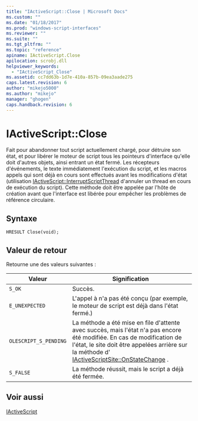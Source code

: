 ```yaml
---
title: "IActiveScript::Close | Microsoft Docs"
ms.custom: ""
ms.date: "01/18/2017"
ms.prod: "windows-script-interfaces"
ms.reviewer: ""
ms.suite: ""
ms.tgt_pltfrm: ""
ms.topic: "reference"
apiname: IActiveScript.Close
apilocation: scrobj.dll
helpviewer_keywords: 
  - "IActiveScript_Close"
ms.assetid: cc7dd63b-1d7e-410a-857b-09ea3aade275
caps.latest.revision: 6
author: "mikejo5000"
ms.author: "mikejo"
manager: "ghogen"
caps.handback.revision: 6
---
```

# IActiveScript::Close
Fait pour abandonner tout script actuellement chargé, pour détruire son état, et pour libérer le moteur de script tous les pointeurs d'interface qu'elle doit d'autres objets, ainsi entrant un état fermé.  Les récepteurs d'événements, le texte immédiatement l'exécution du script, et les macros appels qui sont déjà en cours sont effectués avant les modifications d'état \(utilisation [IActiveScript::InterruptScriptThread](../../winscript/reference/iactivescript-interruptscriptthread.md) d'annuler un thread en cours de exécution du script\).  Cette méthode doit être appelée par l'hôte de création avant que l'interface est libérée pour empêcher les problèmes de référence circulaire.  
  
## Syntaxe  
  
```  
HRESULT Close(void);  
```  
  
## Valeur de retour  
 Retourne une des valeurs suivantes :  
  
|Valeur|Signification|  
|------------|-------------------|  
|`S_OK`|Succès.|  
|`E_UNEXPECTED`|L'appel à n'a pas été conçu \(par exemple, le moteur de script est déjà dans l'état fermé.\)|  
|`OLESCRIPT_S_PENDING`|La méthode a été mise en file d'attente avec succès, mais l'état n'a pas encore été modifiée.  En cas de modification de l'état, le site doit être appelées arrière sur la méthode d' [IActiveScriptSite::OnStateChange](../../winscript/reference/iactivescriptsite-onstatechange.md) .|  
|`S_FALSE`|La méthode réussit, mais le script a déjà été fermée.|  
  
## Voir aussi  
 [IActiveScript](../../winscript/reference/iactivescript.md)